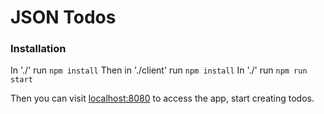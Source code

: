 # JSON Todos
### Installation
In './' run `npm install`
Then in './client' run `npm install`
In './' run `npm run start`

Then you can visit [localhost:8080](http://localhost:8080/) to access the app, start creating todos.

